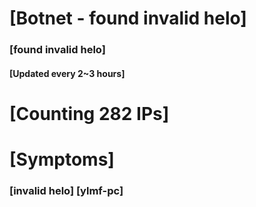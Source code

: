 # [Botnet - found invalid helo]
### [found invalid helo]
#### [Updated every 2~3 hours]

# [Counting 282 IPs]

# [Symptoms] 
###   [invalid helo] [ylmf-pc]
